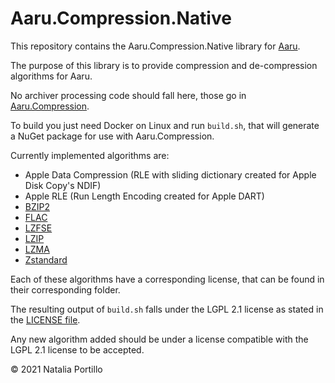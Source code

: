 # Aaru.Compression.Native

This repository contains the Aaru.Compression.Native library for [Aaru](https://www.aaru.app).

The purpose of this library is to provide compression and de-compression algorithms for Aaru.

No archiver processing code should fall here, those go in [Aaru.Compression](https://github.com/aaru-dps/Aaru/tree/devel/Aaru.Compression).

To build you just need Docker on Linux and run `build.sh`, that will generate a NuGet package for use with Aaru.Compression.

Currently implemented algorithms are:
- Apple Data Compression (RLE with sliding dictionary created for Apple Disk Copy's NDIF)
- Apple RLE (Run Length Encoding created for Apple DART)
- [BZIP2](https://gitlab.com/bzip2/bzip2.git)
- [FLAC](https://github.com/xiph/flac)
- [LZFSE](https://github.com/lzfse/lzfse)
- [LZIP](http://www.nongnu.org/lzip)
- [LZMA](https://www.7-zip.org)
- [Zstandard](https://facebook.github.io/zstd)

Each of these algorithms have a corresponding license, that can be found in their corresponding folder.

The resulting output of `build.sh` falls under the LGPL 2.1 license as stated in the [LICENSE file](LICENSE).

Any new algorithm added should be under a license compatible with the LGPL 2.1 license to be accepted.

© 2021 Natalia Portillo